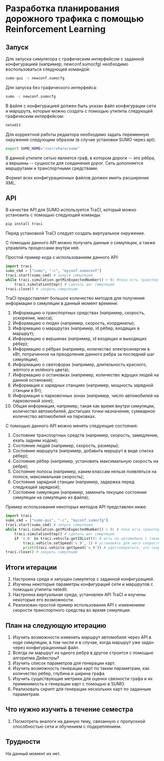 # Разработка планирования дорожного трафика с помощью Reinforcement Learning

## Запуск

Для запуска симулятора с графическим интерфейсом с заданной конфигурацией (например, newconf.sumocfg) необходимо воспользоваться следующей командой:

```bash
sumo-gui -c newconf.sumocfg
```

Для запуска без графического интерфейса:

```bash
sumo -c newconf.sumocfg
```

В файле с конфигурацией должен быть указан файл конфигурации сети и маршрута, которые можно создать с помощью утилиты следующей графическим интерфейсом:

```bash
netedit
```

Для корректной работы редактора необходимо задать переменную окружения следующим образом (в случае установки SUMO через apt):

```bash
export SUMO_HOME="/usr/share/sumo"
```
В данной утилите сетью является граф, в котором дороги -- это рёбра, а вершины -- сущности для соединения дорог. Сеть дополняется маршрутами и транспортными средствами.

Формат всех конфигурационных файлов должен иметь расширение XML.

## API

В качестве API для SUMO используется TraCI, который можно установить с помощью следующей команды:

```bash
pip install traci
```

Перед установкой TraCI следует создать виртуальное окружение.

С помощью данного API можно получать данные о симуляции, а также управлять процессами внутри неё.

Простой пример кода с использованием данного API:

```python
import traci
sumo_cmd = ["sumo", "-c", "myconf.sumoconf"]
traci.start(sumo_cmd) # запуск симуляции
while traci.simulation.getMinExpectedNumber() > 0: #пока есть транспортные средства на карте
    traci.simulationStep() # сделать шаг симуляции
traci.close() # закрыть симуляцию
```
TraCI предоставляет большое количество методов для получения информации о симуляции в данный момент времени:

1. Информацию о транспортных средствах (например, скорость, ускорение, масса);
2. Информацию о людях (например, скорость, координаты);
3. Информацию о маршрутах (например, id рёбер, входящих в маршрут);
4. Информацию о вершинах (например, id входящих и выходящих рёбер);
5. Информацию о рёбрах (например, количество электроэнергии в кВт, потраченное на преодоление данного ребра за последний шаг симуляции);
6. Информацию о светофорах (например, длительность красного, жёлтого и зелёного цвета);
7. Информацию о остановках (например, количество ждущих людей на данной остановке);
8. Информация о зарядных станциях (например, мощность зарядной станции в Вт);
9. Информация о парковочных зонах (например, число автомобилей на парковочной зоне);
10. Общая информация, например, такая как время внутри симуляции, количество автомобилей, достигших точки назначения, суммарное количество автомобилей на парковках.
    
С помощью данного API можно менять следующие состояния:

1. Состояние транспортных средств (например, скорость, замедление, ехать задним ходом);
2. Состояние людей (например, скорость, размеры);
3. Состояние маршрута (например, добавить маршрут в виде списка рёбер);
4. Состояние рёбер (например, установить максимальную скорость на ребре);
5. Состояние полосы (например, каким классам нельзя появляться на полосе, максимальная скорость);
6. Состояние зарядной станции (например, задержка перед следующей зарядкой);
7. Состояние симуляции (например, заменить текущее состояние симуляции на симуляцию из файла);

Пример использования некоторых методов API представлен ниже:

```python
import traci
sumo_cmd = ["sumo-gui", "-c", "myconf.sumocfg"]
traci.start(sumo_cmd) # запуск симуляции
while traci.simulation.getMinExpectedNumber() > 0: # пока есть транспортные средства на карте
    traci.simulationStep() # сделать шаг симуляции
    if 'v_0' in traci.vehicle.getIDList(): # есть ли автомобиль с таким ID на карте в данный момент
        traci.vehicle.setSpeed('v_9', 1) # установить для него скорость 1 м/c
        print(traci.vehicle.getSpeed('v_9')) # удостовериться, что скорость установлена
traci.close() # закрыть симуляцию
```

## Итоги итерации

1. Настроена среда и запущен симулятор с заданной конфигурацией.
2. Изучены некоторые параметры конфигураций сети и маршрутов с помощью утилиты netedit.
3. Настроена виртуальная среда, установлен API TraCI и изучены некоторые его возможности.
4. Реализован простой пример использования API с изменением скорости транспортного средства во время симуляции.
   
## План на следующую итерацию

1. Изучить возможности изменять маршрут автомобиля через API в ходе симуляции, в том числе и в случае, когда маршрут уже задан через конфигурационный файл.
2. Всегда ли маршрут из одного ребра в другое строится с помощью алгоритма Дейкстры?
3. Изучить список параметров для генерации карт.
4. Изучить возможность генерации карт по таким параметрам, как количество рёбер, глубина и ширина графа.
5. Изучить существующие метрики для оценки связности графа и их применимость к генерации карт с помощью в SUMO.
6. Реализовать скрипт для генерации нескольких карт по заданным параметрам.

## Что нужно изучить в течение семестра

1. Посмотреть аналоги на данную тему, связанную с пропускной способностью сети и обучением с подкреплением.
   
## Трудности

На данный момент их нет.
